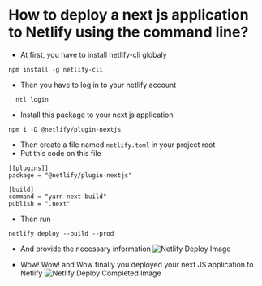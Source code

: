 # How to deploy a next js application to Netlify using the command line?

- At first, you have to install netlify-cli globaly
```
npm install -g netlify-cli
```
- Then you have to log in to your netlify account
```
  ntl login
```
- Install this package to your next js application
```
npm i -D @netlify/plugin-nextjs
```
- Then create a file named `netlify.toml` in your project root
- Put this code on this file
```
[[plugins]]
package = "@netlify/plugin-nextjs"

[build]
command = "yarn next build"
publish = ".next"
```

- Then run
```
netlify deploy --build --prod
```
- And provide the necessary information
![Netlify Deploy Image](https://i.ibb.co/TrN2GnP/netlify-deploy.png)

- Wow! Wow! and Wow finally you deployed your next JS application to Netlify
![Netlify Deploy Completed Image](https://i.ibb.co/Tk6tKny/deploy-completed.png)
